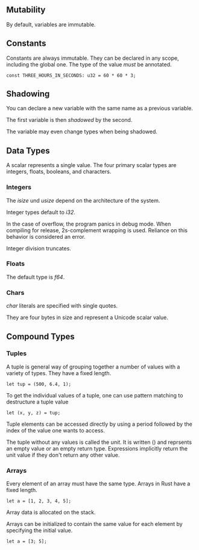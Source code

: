 ## Mutability

By default, variables are immutable.

## Constants

Constants are always immutable.
They can be declared in any scope, including the global one.
The type of the value _must_ be annotated.

    const THREE_HOURS_IN_SECONDS: u32 = 60 * 60 * 3;

## Shadowing

You can declare a new variable with the same name as a previous variable.

The first variable is then _shadowed_ by the second.

The variable may even change types when being shadowed.

## Data Types

A scalar represents a single value.
The four primary scalar types are integers, floats, booleans, and characters.

### Integers

The _isize_ und _usize_ depend on the architecture of the system.

Integer types default to _i32_.

In the case of overflow, the program panics in debug mode. When compiling for release, 2s-complement wrapping is used. Reliance on this behavior is considered an error.

Integer division truncates.

### Floats

The default type is _f64_.

### Chars

_char_ literals are specified with single quotes.

They are four bytes in size and represent a Unicode scalar value.

## Compound Types

### Tuples

A tuple is general way of grouping together a number of values with a variety of types. They have a fixed length.

    let tup = (500, 6.4, 1);

To get the individual values of a tuple, one can use pattern matching to destructure a tuple value

    let (x, y, z) = tup;

Tuple elements can be accessed directly by using a period followed by the index of the value one wants to access.

The tuple without any values is called the _unit_. It is written () and reprsents an empty value or an empty return type. Expressions implicitly return the unit value if they don't return any other value.

### Arrays

Every element of an array must have the same type. Arrays in Rust have a fixed length.

    let a = [1, 2, 3, 4, 5];

Array data is allocated on the stack.

Arrays can be initialized to contain the same value for each element by specifying the initial value.

    let a = [3; 5];
